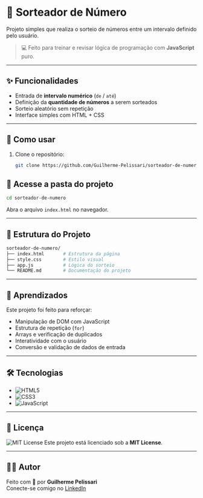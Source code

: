 # 🎲 Sorteador de Número

Projeto simples que realiza o sorteio de números entre um intervalo definido pelo usuário.

> 💻 Feito para treinar e revisar lógica de programação com **JavaScript** puro.

---

## ✨ Funcionalidades

- Entrada de **intervalo numérico** (`de` / `até`)
- Definição da **quantidade de números** a serem sorteados
- Sorteio aleatório sem repetição
- Interface simples com HTML + CSS

---

## 🚀 Como usar

1. Clone o repositório:

   ```bash
   git clone https://github.com/Guilherme-Pelissari/sorteador-de-numero.git
   ```

## 📁 Acesse a pasta do projeto

```bash
cd sorteador-de-numero
```

Abra o arquivo `index.html` no navegador.

---

## 📁 Estrutura do Projeto

```bash
sorteador-de-numero/
├── index.html       # Estrutura da página
├── style.css        # Estilo visual
├── app.js           # Lógica do sorteio
└── README.md        # Documentação do projeto
```

---

## 🧠 Aprendizados

Este projeto foi feito para reforçar:

- Manipulação de DOM com JavaScript  
- Estrutura de repetição (`for`)  
- Arrays e verificação de duplicados  
- Interatividade com o usuário  
- Conversão e validação de dados de entrada  

---

## 🛠 Tecnologias

- ![HTML5](https://img.shields.io/badge/HTML5-E34F26?style=for-the-badge&logo=html5&logoColor=white) 
- ![CSS3](https://img.shields.io/badge/CSS3-1572B6?style=for-the-badge&logo=css3&logoColor=white)
- ![JavaScript](https://img.shields.io/badge/JavaScript-F7DF1E?style=for-the-badge&logo=javascript&logoColor=black)

---


## 🪪 Licença
![MIT License](https://img.shields.io/badge/License-MIT-green?style=for-the-badge)
Este projeto está licenciado sob a **MIT License**.

---

## 👨‍💻 Autor

Feito com 💙 por **Guilherme Pelissari**  
Conecte-se comigo no [LinkedIn](https://www.linkedin.com/in/guilherme-pelissari-feitosa-59996b2ba/)

